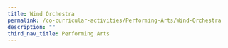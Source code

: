 ```yaml
---
title: Wind Orchestra
permalink: /co-curricular-activities/Performing-Arts/Wind-Orchestra
description: ""
third_nav_title: Performing Arts
---
```

